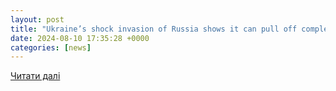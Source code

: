 ```yaml
---
layout: post
title: "Ukraine’s shock invasion of Russia shows it can pull off complex, surprise attacks even on a modern battlefield where something’s usually watching - Business Insider India"
date: 2024-08-10 17:35:28 +0000
categories: [news]
---
```


[Читати далі](https://www.businessinsider.in/defense/news/ukraines-shock-invasion-of-russia-shows-it-can-pull-off-complex-surprise-attacks-even-on-a-modern-battlefield-where-somethings-usually-watching/amp_articleshow/112412193.cms)
